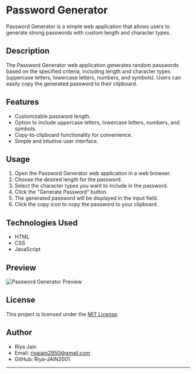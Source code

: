 

# Password Generator

Password Generator is a simple web application that allows users to generate strong passwords with custom length and character types.

## Description

The Password Generator web application generates random passwords based on the specified criteria, including length and character types (uppercase letters, lowercase letters, numbers, and symbols). Users can easily copy the generated password to their clipboard.

## Features

- Customizable password length.
- Option to include uppercase letters, lowercase letters, numbers, and symbols.
- Copy-to-clipboard functionality for convenience.
- Simple and intuitive user interface.

## Usage

1. Open the Password Generator web application in a web browser.
2. Choose the desired length for the password.
3. Select the character types you want to include in the password.
4. Click the "Generate Password" button.
5. The generated password will be displayed in the input field.
6. Click the copy icon to copy the password to your clipboard.

## Technologies Used

- HTML
- CSS
- JavaScript

## Preview

![Password Generator Preview](password-generator-preview.png)

## License

This project is licensed under the [MIT License](LICENSE).

## Author

- Riya Jain
- Email: riyajain2950@gmail.com
- GitHub: Riya-JAIN2001

---

